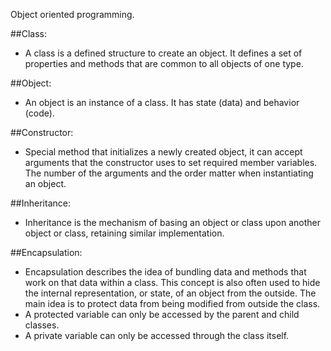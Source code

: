 Object oriented programming.

##Class:
* A class is a defined structure to create an object.
It defines a set of properties and methods that are common to all objects of one type.

##Object:
* An object is an instance of a class.
It has state (data) and behavior (code).

##Constructor:
* Special method that initializes a newly created object,
it can accept arguments that the constructor uses to set required
member variables. The number of the arguments and the order matter
when instantiating an object.

##Inheritance:
* Inheritance is the mechanism of basing an object or class upon another object or class,
retaining similar implementation.

##Encapsulation:
* Encapsulation describes the idea of bundling data and methods that 
work on that data within a class. This concept is also often used
to hide the internal representation, or state, of an object from the outside.
The main idea is to protect data from being modified from outside the class.
* A protected variable can only be accessed by the parent and child classes.
* A private variable can only be accessed through the class itself.